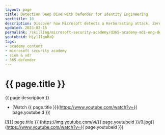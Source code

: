 ```yaml
---
layout: page
title: Detection Deep Dive with Defender for Identity Engineering
sorttitle: 10
description: Discover how Microsoft detects a Kerborasting attack, ZeroLogon exploitation, and AS-Rep roasting. This session provides an in-depth explanation of what the detection looks for, why it’s essential, and how Defender for Identity can help keep your environment safe.
updated: 2023-02-15
permalink: /skilling/microsoft-security-academy/d365-academy-mdi-eng-deepdive
youtubeid: Hjy1JIqnRaQ
tags: 
- academy content
- microsoft security academy
- siem & xdr
- 365 defender
---
```


# {{ page.title }}

{{ page.description }}

* [Watch {{ page.title }}](https://www.youtube.com/watch?v={{ page.youtubeid }})

[![{{ page.title }}](https://img.youtube.com/vi/{{ page.youtubeid }}/0.jpg)](https://www.youtube.com/watch?v={{ page.youtubeid }})